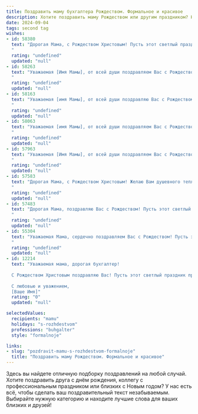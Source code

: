 ```yaml
---
title: Поздравить маму бухгалтера Рождеством. Формальное и красивое
description: Хотите поздравить маму Рождеством или другим праздником? Наш ИИ создаст незабываемое поздравление, а вы обязательно выделитесь среди других.  
date: 2024-09-04
tags: second tag
wishes:
- id: 58380
  text: "Дорогая Мама, с Рождеством Христовым! Пусть этот светлый праздник принесет Вам мир, радость и благоденствие. Желаю Вам крепкого здоровья, успехов в Вашей ответственной профессии бухгалтера и семейного благополучия!
  "
  rating: "undefined"
  updated: "null"
- id: 58263
  text: "Уважаемая [Имя Мамы], от всей души поздравляем Вас с Рождеством! Желаем Вам крепкого здоровья, душевного спокойствия, благополучия и радости в новом году. Пусть этот светлый праздник наполнит Ваш дом теплом и любовью, а работа приносит Вам удовлетворение и успех.
  "
  rating: "undefined"
  updated: "null"
- id: 58163
  text: "Уважаемая [имя Мамы], от всей души поздравляю Вас с Рождеством! Желаю Вам крепкого здоровья, семейного благополучия, душевного тепла и  успехов в Вашей профессиональной деятельности! Пусть праздничные дни принесут  радость и светлые эмоции!
  "
  rating: "undefined"
  updated: "null"
- id: 58063
  text: "Уважаемая [имя Мамы], от всей души поздравляем Вас с Рождеством Христовым! Желаем Вам крепкого здоровья, благополучия, душевного спокойствия и, конечно же, профессиональных успехов в Вашей нелегкой, но столь важной профессии бухгалтера. Пусть этот светлый праздник принесет в Ваш дом радость, любовь и мир.
  "
  rating: "undefined"
  updated: "null"
- id: 57963
  text: "Уважаемая [Имя Мамы], от всей души поздравляем Вас с Рождеством Христовым! Пусть этот светлый праздник принесет в Вашу жизнь мир, радость и благополучие. Желаем Вам крепкого здоровья, семейного счастья и успехов в Вашей нелегкой, но важной работе бухгалтера!
  "
  rating: "undefined"
  updated: "null"
- id: 57583
  text: "Дорогая Мама, с Рождеством Христовым! Желаю Вам душевного тепла, благополучия,  мира и радости в Новом году. Пусть Ваш труд, как бухгалтера, приносит Вам не только стабильность, но и удовлетворение.
  "
  rating: "undefined"
  updated: "null"
- id: 57483
  text: "Дорогая Мама, поздравляю Вас с Рождеством! Пусть этот светлый праздник принесет в Вашу жизнь тепло, радость и благополучие. Желаю Вам крепкого здоровья, семейного счастья и профессиональных успехов в Вашей ответственной роли бухгалтера.
  "
  rating: "undefined"
  updated: "null"
- id: 55304
  text: "Уважаемая Мама, сердечно поздравляем Вас с Рождеством! Пусть этот светлый праздник наполнит Ваш дом теплом, радостью и благополучием, а Новый год принесет Вам крепкое здоровье, финансовое благополучие и удачу во всех начинаниях. Желаем Вам вдохновения и новых успехов в Вашей непростой, но очень важной профессии бухгалтера!
  "
  rating: "undefined"
  updated: "null"
- id: 12214
  text: "Уважаемая мама, дорогая бухгалтер!
  
  С Рождеством Христовым поздравляю Вас! Пусть этот светлый праздник принесет в Ваш дом не только тепло и уют, но и радость, успех в работе и благополучие в семье. Ваш профессионализм и преданность делу всегда являются примером для подражания, а в эти святые дни желаю Вам отдохнуть и набраться сил для новых свершений.
  
  С любовью и уважением,
  [Ваше Имя]"
  rating: "0"
  updated: "null"

selectedValues:
  recipients: "mamu"
  holidays: "s-rozhdestvom"
  professions: "buhgalter"
  style: "formalnoje"

links:
- slug: "pozdravit-mamu-s-rozhdestvom-formalnoje"
  title: "Поздравить маму Рождеством. Формальное и красивое"
---
```


Здесь вы найдете отличную подборку поздравлений на любой случай. 
Хотите поздравить друга с днём рождения, коллегу с профессиональным праздником или близких с Новым годом? У нас есть всё, чтобы сделать ваш поздравительный текст незабываемым. Выбирайте нужную категорию и находите лучшие слова для ваших близких и друзей!
